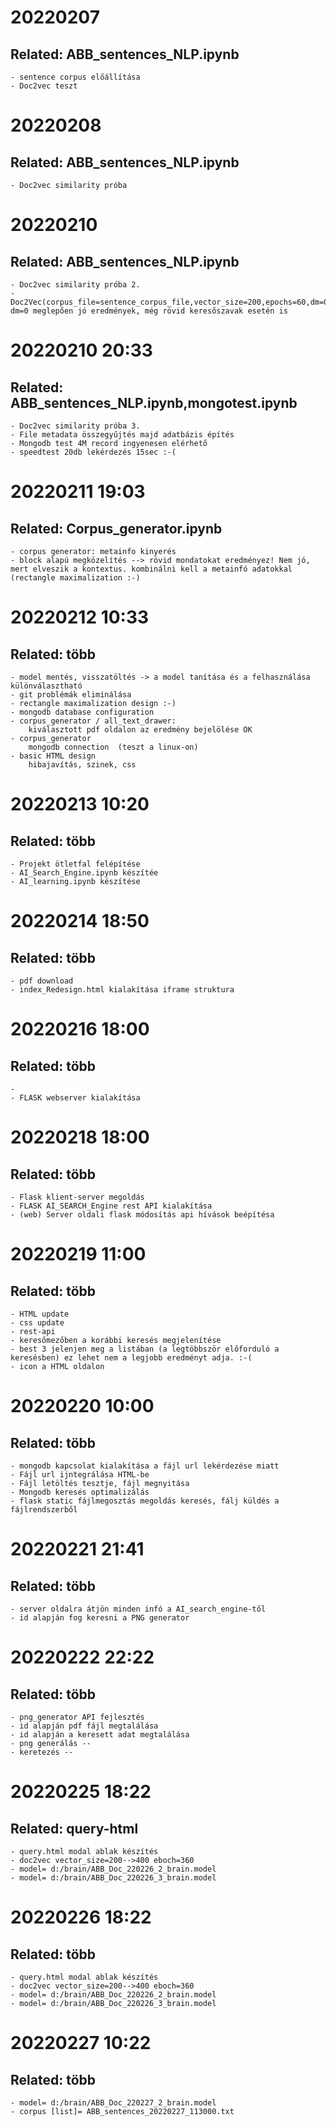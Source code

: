 # 20220207
## Related: ABB_sentences_NLP.ipynb
    - sentence corpus előállítása
    - Doc2vec teszt

# 20220208
## Related: ABB_sentences_NLP.ipynb
    - Doc2vec similarity próba


# 20220210
## Related: ABB_sentences_NLP.ipynb
    - Doc2vec similarity próba 2. 
    - Doc2Vec(corpus_file=sentence_corpus_file,vector_size=200,epochs=60,dm=0)  dm=0 meglepően jó eredmények, még rövid keresőszavak esetén is

# 20220210 20:33
## Related: ABB_sentences_NLP.ipynb,mongotest.ipynb
    - Doc2vec similarity próba 3. 
    - File metadata összegyűjtés majd adatbázis építés
    - Mongodb test 4M record ingyenesen elérhető
    - speedtest 20db lekérdezés 15sec :-(


# 20220211 19:03
## Related: Corpus_generator.ipynb 
    - corpus generator: metainfo kinyerés
    - block alapú megközelítés --> rövid mondatokat eredményez! Nem jó, mert elveszik a kontextus. kombinálni kell a metainfó adatokkal (rectangle maximalization :-)

# 20220212 10:33
## Related: több 
    - model mentés, visszatöltés -> a model tanítása és a felhasználása különválasztható
    - git problémák eliminálása
    - rectangle maximalization design :-) 
    - mongodb database configuration
    - corpus_generator / all_text_drawer:
        kiválasztott pdf oldalon az eredmény bejelölése OK
    - corpus_generator
        mongodb connection  (teszt a linux-on)
    - basic HTML design
        hibajavítás, szinek, css

# 20220213 10:20
## Related: több
    - Projekt ötletfal felépítése
    - AI_Search_Engine.ipynb készítée
    - AI_learning.ipynb készítése

# 20220214 18:50
## Related: több
    - pdf download
    - index_Redesign.html kialakítása iframe struktura

# 20220216 18:00
## Related: több
    - 
    - FLASK webserver kialakítása


# 20220218 18:00
## Related: több
    - Flask klient-server megoldás
    - FLASK AI_SEARCH_Engine rest API kialakítása
    - (web) Server oldali flask módosítás api hívások beépítésa
 

# 20220219 11:00
## Related: több
    - HTML update
    - css update
    - rest-api
    - keresőmezőben a korábbi keresés megjelenítése
    - best 3 jelenjen meg a listában (a legtöbbször előforduló a keresésben) ez lehet nem a legjobb eredményt adja. :-(
    - icon a HTML oldalon

# 20220220 10:00
## Related: több
    - mongodb kapcsolat kialakítása a fájl url lekérdezése miatt
    - Fájl url ijntegrálása HTML-be
    - Fájl letöltés tesztje, fájl megnyitása
    - Mongodb keresés optimalizálás
    - flask static fájlmegosztás megoldás keresés, fálj küldés a fájlrendszerből    


# 20220221 21:41
## Related: több
    - server oldalra átjön minden infó a AI_search_engine-től
    - id alapján fog keresni a PNG generator

# 20220222 22:22
## Related: több
    - png_generator API fejlesztés 
    - id alapján pdf fájl megtalálása
    - id alapján a keresett adat megtalálása
    - png generálás --
    - keretezés --

# 20220225 18:22
## Related: query-html
    - query.html modal ablak készítés  
    - doc2vec vector_size=200-->400 eboch=360 
    - model= d:/brain/ABB_Doc_220226_2_brain.model
    - model= d:/brain/ABB_Doc_220226_3_brain.model

# 20220226 18:22
## Related: több
    - query.html modal ablak készítés  
    - doc2vec vector_size=200-->400 eboch=360 
    - model= d:/brain/ABB_Doc_220226_2_brain.model
    - model= d:/brain/ABB_Doc_220226_3_brain.model



# 20220227 10:22
## Related: több
    - model= d:/brain/ABB_Doc_220227_2_brain.model
    - corpus [list]= ABB_sentences_20220227_113000.txt


